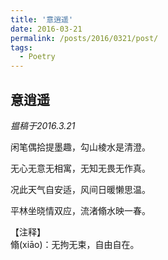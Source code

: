 ```yaml
---
title: '意逍遥'
date: 2016-03-21
permalink: /posts/2016/0321/post/
tags:
  - Poetry
---
```


意逍遥
------
*揾稿于2016.3.21*

闲笔偶拾提墨趣，勾山棱水是清澄。 

无心无意无相寓，无知无畏无作真。 

况此天气自安适，风间日暖懒思温。

平林坐晓情双应，流渚翛水映一春。


【注释】  
翛(xiāo)：无拘无束，自由自在。  

